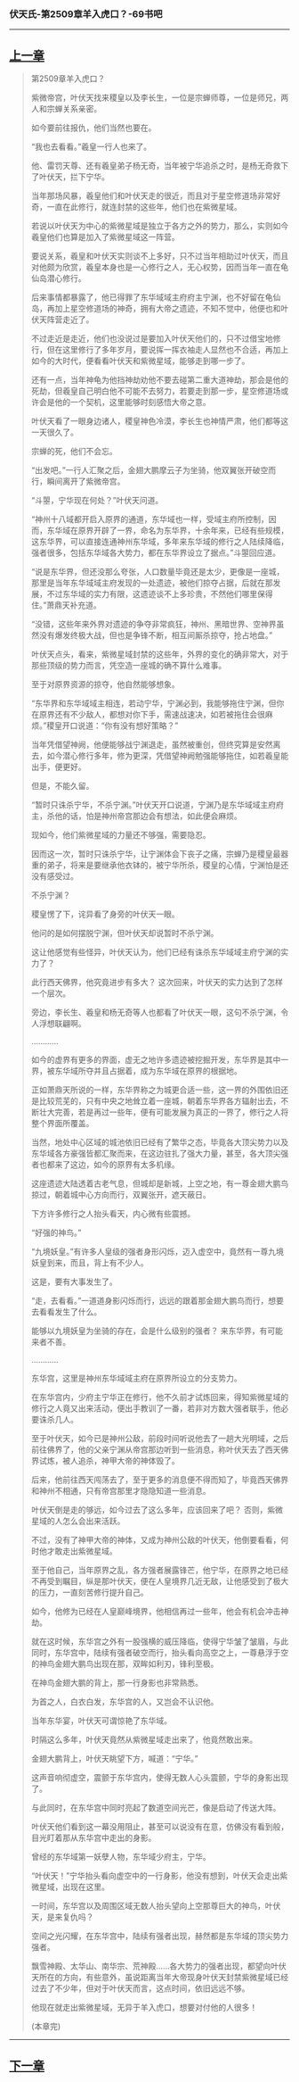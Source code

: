 ### 伏天氏-第2509章羊入虎口？-69书吧

--------
[上一章](./f4f984891818876e8ce40dba5b5fb776.md)
--------


>
>
>
>第2509章羊入虎口？
>
>紫微帝宫，叶伏天找来稷皇以及李长生，一位是宗蝉师尊，一位是师兄，两人和宗蝉关系亲密。
>
>如今要前往报仇，他们当然也要在。
>
>“我也去看看。”羲皇一行人也来了。
>
>他、雷罚天尊、还有羲皇弟子杨无奇，当年被宁华追杀之时，是杨无奇救下了叶伏天，拦下宁华。
>
>当年那场风暴，羲皇他们和叶伏天走的很近，而且对于星空修道场非常好奇，一直在此修行，就连封禁的这些年，他们也在紫微星域。
>
>若说以叶伏天为中心的紫微星域是独立于各方之外的势力，那么，实则如今羲皇他们也算是加入了紫微星域这一阵营。
>
>要说关系，羲皇和叶伏天实则谈不上多好，只不过当年相助过叶伏天，而且对他颇为欣赏，羲皇本身也是一心修行之人，无心权势，因而当年一直在龟仙岛潜心修行。
>
>后来事情都暴露了，他已得罪了东华域域主府府主宁渊，也不好留在龟仙岛，再加上星空修道场的神奇，拥有大帝之遗迹，不知不觉中，他便也和叶伏天阵营走近了。
>
>不过走近是走近，他们也没说过是要加入叶伏天他们的，只不过借宝地修行，但在这里修行了多年岁月，要说挥一挥衣袖走人显然也不合适，再加上如今的大时代，便看看叶伏天和紫微星域，能够走到哪一步了。
>
>还有一点，当年神龟为他挡神劫劝他不要去碰第二重大道神劫，那会是他的死劫，但羲皇自己明白他不可能不去努力，若要走到那一步，星空修道场或许会是他的一个契机，这里能够时刻感悟大帝之意。
>
>叶伏天看了一眼身边诸人，稷皇神色冷漠，李长生也神情严肃，他们都等这一天很久了。
>
>宗蝉的死，他们不会忘。
>
>“出发吧。”一行人汇聚之后，金翅大鹏摩云子为坐骑，他双翼张开破空而行，瞬间离开了紫微帝宫。
>
>“斗曌，宁华现在何处？”叶伏天问道。
>
>“神州十八域都开启入原界的通道，东华域也一样，受域主府所控制，因而，东华域在原界开辟了一界，命名为东华界，十余年来，已经有些规模，这东华界，可以直接连通神州东华域，多年来东华域的修行之人陆续降临，强者很多，包括东华域各大势力，都在东华界设立了据点。”斗曌回应道。
>
>“说是东华界，但还没那么夸张，人口数量毕竟还是太少，更像是一座城，那里是当年东华域域主府发现的一处遗迹，被他们掠夺占据，后就在那发展，不过东华域的实力有限，这遗迹谈不上多珍贵，不然他们哪里保得住。”萧鼎天补充道。
>
>“没错，这些年来外界对遗迹的争夺非常疯狂，神州、黑暗世界、空神界虽然没有爆发终极大战，但也是争锋不断，相互间厮杀掠夺，抢占地盘。”
>
>叶伏天点头，看来，紫微星域封禁的这些年，外界的变化的确非常大，对于那些顶级的势力而言，凭空造一座城的确不算什么难事。
>
>至于对原界资源的掠夺，他自然能够想象。
>
>“东华界和东华域域主相连，若动宁华，宁渊必到，我能够拖住宁渊，但你在原界还有不少敌人，都想对你下手，需速战速决，如若被拖住会很麻烦。”稷皇开口说道：“你有没有想好策略？”
>
>当年凭借望神阙，他便能够战宁渊退走，虽然被重创，但终究算是安然离去，如今潜心修行多年，修为更深，凭借望神阙勉强能够拖住，如若羲皇能出手，便更好。
>
>但是，不能久留。
>
>“暂时只诛杀宁华，不杀宁渊。”叶伏天开口说道，宁渊乃是东华域域主府府主，杀他的话，怕是神州帝宫那边会有想法，如此便会麻烦。
>
>现如今，他们紫微星域的力量还不够强，需要隐忍。
>
>因而这一次，暂时只诛杀宁华，让宁渊体会下丧子之痛，宗蝉乃是稷皇最器重的弟子，将来是要继承他衣钵的，被宁华所杀，稷皇的心情，宁渊怕是还没有感受过。
>
>不杀宁渊？
>
>稷皇愣了下，诧异看了身旁的叶伏天一眼。
>
>他问的是如何摆脱宁渊，但叶伏天却说暂时不杀宁渊。
>
>这让他感觉有些怪异，叶伏天认为，他们已经有诛杀东华域域主府宁渊的实力了？
>
>此行西天佛界，他究竟进步有多大？
>这次回来，叶伏天的实力达到了怎样一个层次。
>
>旁边，李长生、羲皇和杨无奇等人也都看了叶伏天一眼，这句不杀宁渊，令人浮想联翩啊。
>
>…………
>
>如今的虚界有更多的界面，虚无之地许多遗迹被挖掘开发，东华界是其中一界，被东华域所夺并且占据着，成为东华域在原界的根据地。
>
>正如萧鼎天所说的一样，东华界称之为城更合适一些，这一界的外围依旧还是比较荒芜的，只有中央之地耸立着一座城，朝着东华界各方辐射出去，不断壮大完善，若是再过一些年，便有可能发展为真正的一界了，修行之人将整个界面所覆盖。
>
>当然，地处中心区域的城池依旧已经有了繁华之态，毕竟各大顶尖势力以及东华域各方豪强皆都汇聚而来，在这边驻扎了强大力量，甚至，各大顶尖强者也都来了这边，如今的原界有太多机缘。
>
>这座遗迹大陆透着古老气息，但城却是新城，上空之地，有一尊金翅大鹏鸟掠过，朝着城中心方向而行，双翼张开，遮天蔽日。
>
>下方许多修行之人抬头看天，内心微有些震撼。
>
>“好强的神鸟。”
>
>“九境妖皇。”有许多人皇级的强者身形闪烁，迈入虚空中，竟然有一尊九境妖皇到来，而且，背上有不少人。
>
>这是，要有大事发生了。
>
>“走，去看看。”一道道身影闪烁而行，远远的跟着那金翅大鹏鸟而行，想要去看看发生了什么。
>
>能够以九境妖皇为坐骑的存在，会是什么级别的强者？
>来东华界，有可能来者不善。
>
>…………
>
>东华宫，这里是神州东华域域主府在原界所设立的分支势力。
>
>在东华宫内，少府主宁华正在修行，他不久前才试炼回来，得知紫微星域的修行之人竟又出来活动，便出手教训了一番，若非对方数大强者联手，他必要诛杀几人。
>
>至于叶伏天，如今已是神州公敌，前段时间听说他去了一趟大光明域，之后前往佛界了，他的父亲宁渊从帝宫那边听到一些消息，称叶伏天去了西天佛界试炼，被人追杀，神甲大帝的神体毁了。
>
>后来，他前往西天闯荡去了，至于更多的消息便不得而知了，毕竟西天佛界和神州不相通，只有帝宫那里才隐隐知道一些消息。
>
>叶伏天倒是走的够远，如今过去了这么多年，应该回来了吧？
>否则，紫微星域的人怎么会出来活跃。
>
>不过，没有了神甲大帝的神体，又成为神州公敌的叶伏天，他倒要看看，何时他才敢走出紫微星域。
>
>至于他自己，当年原界之乱，各方强者展露锋芒，他宁华，在原界之地已经不再受到瞩目，纵是那叶伏天，便在人皇境界几近无敌，让他感受到了极大的压力，一直刻苦修行提升自己。
>
>如今，他修为已经在人皇巅峰境界，他相信再过一些年，他会有机会冲击神劫。
>
>就在这时候，东华宫之外有一股强横的威压降临，使得宁华皱了皱眉，与此同时，东华宫中，陆续有强者破空而行，抬头看向高空之上，一尊悬浮于空的神鸟金翅大鹏鸟出现在那，双眸如利刃，锋利至极。
>
>在神鸟金翅大鹏的背上，那一行身影也非常熟悉。
>
>为首之人，白衣白发，东华宫的人，又岂会不认识他。
>
>当年东华宴，叶伏天可谓惊艳了东华域。
>
>时隔这么多年，叶伏天竟然从紫微星域走出来了，他竟然敢出来。
>
>金翅大鹏背上，叶伏天眺望下方，喊道：“宁华。”
>
>这声音响彻虚空，震颤于东华宫内，使得无数人心头震颤，宁华的身影出现了。
>
>与此同时，在东华宫中同时亮起了数道空间光芒，像是启动了传送大阵。
>
>叶伏天他们看到这一幕没用阻止，甚至可以说没有在意，仿佛没有看到般，目光盯着那从东华宫中走出的身影。
>
>曾经的东华域第一妖孽人物，东华域少府主，宁华。
>
>“叶伏天！”宁华抬头看向虚空中的一行身影，他没有想到，叶伏天会走出紫微星域，出现在这里。
>
>一时间，东华宫以及周围区域无数人抬头望向上空那尊巨大的神鸟，叶伏天，是来复仇吗？
>
>空间之光闪耀，在东华宫中，陆续有强者出现，赫然都是东华域的顶尖势力强者。
>
>飘雪神殿、太华山、南华宗、荒神殿……各大势力的强者出现，都望向叶伏天所在的方向，有些意外，虽说距离当年大帝现身叶伏天封禁紫微星域已经过去了不少年，但对于叶伏天而言，这点时间，依旧远远不够。
>
>他现在就走出紫微星域，无异于羊入虎口，想要对付他的人很多！
>
>(本章完)
>
>

--------
[下一章](./71eaec07c2ac1bb25242233a531da9ad.md)
--------

